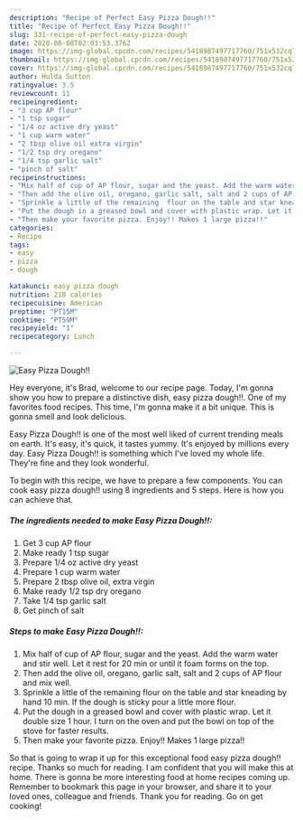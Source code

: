 ```yaml
---
description: "Recipe of Perfect Easy Pizza Dough!!"
title: "Recipe of Perfect Easy Pizza Dough!!"
slug: 331-recipe-of-perfect-easy-pizza-dough
date: 2020-06-08T02:03:53.376Z
image: https://img-global.cpcdn.com/recipes/5418987497717760/751x532cq70/easy-pizza-dough-recipe-main-photo.jpg
thumbnail: https://img-global.cpcdn.com/recipes/5418987497717760/751x532cq70/easy-pizza-dough-recipe-main-photo.jpg
cover: https://img-global.cpcdn.com/recipes/5418987497717760/751x532cq70/easy-pizza-dough-recipe-main-photo.jpg
author: Hulda Sutton
ratingvalue: 3.5
reviewcount: 11
recipeingredient:
- "3 cup AP flour"
- "1 tsp sugar"
- "1/4 oz active dry yeast"
- "1 cup warm water"
- "2 tbsp olive oil extra virgin"
- "1/2 tsp dry oregano"
- "1/4 tsp garlic salt"
- "pinch of salt"
recipeinstructions:
- "Mix half of cup of AP flour, sugar and the yeast. Add the warm water and stir well. Let it rest for 20 min or until it foam forms  on the top."
- "Then add the olive oil, oregano, garlic salt, salt and 2 cups of AP flour and mix well."
- "Sprinkle a little of the remaining  flour on the table and star kneading by hand 10 min. If the dough is sticky pour a little more flour."
- "Put the dough in a greased bowl and cover with plastic wrap. Let it double size 1 hour. I turn on the oven and put the bowl on top of the stove for faster results."
- "Then make your favorite pizza. Enjoy!! Makes 1 large pizza!!"
categories:
- Recipe
tags:
- easy
- pizza
- dough

katakunci: easy pizza dough 
nutrition: 218 calories
recipecuisine: American
preptime: "PT15M"
cooktime: "PT59M"
recipeyield: "1"
recipecategory: Lunch

---
```



![Easy Pizza Dough!!](https://img-global.cpcdn.com/recipes/5418987497717760/751x532cq70/easy-pizza-dough-recipe-main-photo.jpg)

Hey everyone, it's Brad, welcome to our recipe page. Today, I'm gonna show you how to prepare a distinctive dish, easy pizza dough!!. One of my favorites food recipes. This time, I'm gonna make it a bit unique. This is gonna smell and look delicious.



Easy Pizza Dough!! is one of the most well liked of current trending meals on earth. It's easy, it's quick, it tastes yummy. It's enjoyed by millions every day. Easy Pizza Dough!! is something which I've loved my whole life. They're fine and they look wonderful.


To begin with this recipe, we have to prepare a few components. You can cook easy pizza dough!! using 8 ingredients and 5 steps. Here is how you can achieve that.

<!--inarticleads1-->

##### The ingredients needed to make Easy Pizza Dough!!:

1. Get 3 cup AP flour
1. Make ready 1 tsp sugar
1. Prepare 1/4 oz active dry yeast
1. Prepare 1 cup warm water
1. Prepare 2 tbsp olive oil, extra virgin
1. Make ready 1/2 tsp dry oregano
1. Take 1/4 tsp garlic salt
1. Get pinch of salt




<!--inarticleads2-->

##### Steps to make Easy Pizza Dough!!:

1. Mix half of cup of AP flour, sugar and the yeast. Add the warm water and stir well. Let it rest for 20 min or until it foam forms  on the top.
1. Then add the olive oil, oregano, garlic salt, salt and 2 cups of AP flour and mix well.
1. Sprinkle a little of the remaining  flour on the table and star kneading by hand 10 min. If the dough is sticky pour a little more flour.
1. Put the dough in a greased bowl and cover with plastic wrap. Let it double size 1 hour. I turn on the oven and put the bowl on top of the stove for faster results.
1. Then make your favorite pizza. Enjoy!! Makes 1 large pizza!!




So that is going to wrap it up for this exceptional food easy pizza dough!! recipe. Thanks so much for reading. I am confident that you will make this at home. There is gonna be more interesting food at home recipes coming up. Remember to bookmark this page in your browser, and share it to your loved ones, colleague and friends. Thank you for reading. Go on get cooking!
